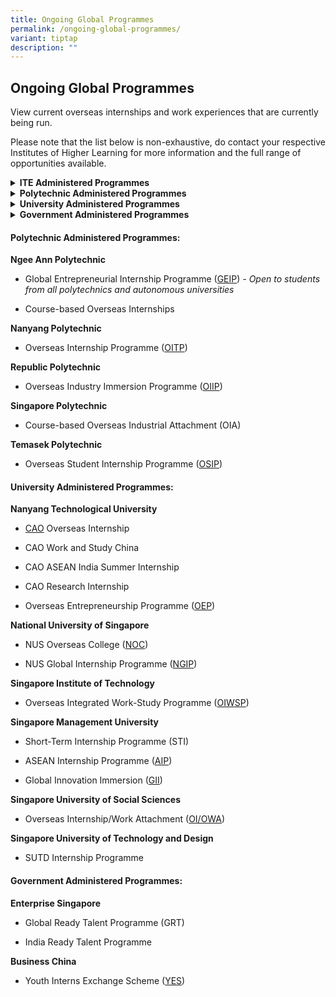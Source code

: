 ```yaml
---
title: Ongoing Global Programmes
permalink: /ongoing-global-programmes/
variant: tiptap
description: ""
---
```

<h2>Ongoing Global Programmes</h2>
<p>View current overseas internships and work experiences that are currently
being run.</p>
<p>Please note that the list below is non-exhaustive, do contact your respective
Institutes of Higher Learning for more information and the full range of
opportunities available.</p>
<div data-type="detailGroup" class="isomer-accordion isomer-accordion-white">
<details class="isomer-details">
<summary><strong>ITE Administered Programmes</strong>
</summary>
<div data-type="detailsContent" class="isomer-details-content">
<ul data-tight="true" class="tight">
<li>
<p>Overseas Industrial Attachment Programme (<a href="https://www.ite.edu.sg/who-we-are/global-partnerships/overseas-exposure" rel="noopener noreferrer nofollow" target="_blank">OIAP</a>)</p>
</li>
</ul>
</div>
</details>
<details class="isomer-details">
<summary><strong>Polytechnic Administered Programmes</strong>
</summary>
<div data-type="detailsContent" class="isomer-details-content">
<p></p>
</div>
</details>
<details class="isomer-details">
<summary><strong>University Administered Programmes</strong>
</summary>
<div data-type="detailsContent" class="isomer-details-content">
<p></p>
</div>
</details>
<details class="isomer-details">
<summary><strong>Government Administered Programmes</strong>
</summary>
<div data-type="detailsContent" class="isomer-details-content">
<p></p>
</div>
</details>
</div>
<p></p>
<h4><strong>Polytechnic Administered Programmes:</strong></h4>
<p><strong>Ngee Ann Polytechnic</strong>
</p>
<ul data-tight="true" class="tight">
<li>
<p>Global Entrepreneurial Internship Programme (<a href="https://geip.edu.sg/" rel="noopener noreferrer nofollow" target="_blank">GEIP</a>) <em>- Open to students from all polytechnics and autonomous universities</em>
</p>
</li>
<li>
<p>Course-based Overseas Internships</p>
</li>
</ul>
<p><strong>Nanyang Polytechnic</strong>
</p>
<ul data-tight="true" class="tight">
<li>
<p>Overseas Internship Programme (<a href="https://mysbm.nyp.edu.sg/goglobal/web/Overseas-Internship-Programme-OITP" rel="noopener noreferrer nofollow" target="_blank">OITP</a>)</p>
</li>
</ul>
<p><strong>Republic Polytechnic</strong>
</p>
<ul data-tight="true" class="tight">
<li>
<p>Overseas Industry Immersion Programme (<a href="https://www.rp.edu.sg/going-international/overseas-internships" rel="noopener noreferrer nofollow" target="_blank">OIIP</a>)</p>
</li>
</ul>
<p><strong>Singapore Polytechnic</strong>
</p>
<ul data-tight="true" class="tight">
<li>
<p>Course-based Overseas Industrial Attachment (OIA)</p>
</li>
</ul>
<p><strong>Temasek Polytechnic</strong>
</p>
<ul data-tight="true" class="tight">
<li>
<p>Overseas Student Internship Programme (<a href="https://www.tp.edu.sg/research-and-industry/international-relations.html#SIP" rel="noopener noreferrer nofollow" target="_blank">OSIP</a>)</p>
</li>
</ul>
<p></p>
<h4><strong>University Administered Programmes:</strong></h4>
<p><strong>Nanyang Technological University</strong>
</p>
<ul data-tight="true" class="tight">
<li>
<p><a href="https://www.ntu.edu.sg/education/career-guidance-industry-collaborations/for-employers/hire-ntu-students-as-interns/overseas-internships" rel="noopener noreferrer nofollow" target="_blank">CAO</a> Overseas
Internship</p>
</li>
<li>
<p>CAO Work and Study China</p>
</li>
<li>
<p>CAO ASEAN India Summer Internship</p>
</li>
<li>
<p>CAO Research Internship</p>
</li>
<li>
<p>Overseas Entrepreneurship Programme (<a href="https://www.ntu.edu.sg/ntupreneur/programmes/undergraduate-programmes/OEP" rel="noopener noreferrer nofollow" target="_blank">OEP</a>)</p>
</li>
</ul>
<p><strong>National University of Singapore</strong>
</p>
<ul data-tight="true" class="tight">
<li>
<p>NUS Overseas College (<a href="https://enterprise.nus.edu.sg/education-programmes/nus-overseas-colleges/" rel="noopener noreferrer nofollow" target="_blank">NOC</a>)</p>
</li>
<li>
<p>NUS Global Internship Programme (<a href="https://nus.edu.sg/cfg/students/jobs-internships/internships/global-internship-programme" rel="noopener noreferrer nofollow" target="_blank">NGIP</a>)</p>
</li>
</ul>
<p><strong>Singapore Institute of Technology</strong>
</p>
<ul data-tight="true" class="tight">
<li>
<p>Overseas Integrated Work-Study Programme (<a href="https://www.singaporetech.edu.sg/life-at-sit/global-experience/global-mobility-programmes" rel="noopener noreferrer nofollow" target="_blank">OIWSP</a>)</p>
</li>
</ul>
<p><strong>Singapore Management University</strong>
</p>
<ul data-tight="true" class="tight">
<li>
<p>Short-Term Internship Programme (STI)</p>
</li>
<li>
<p>ASEAN Internship Programme (<a href="https://careerservices.smu.edu.sg/undergraduate/overseas-internship?utm_medium=blog&amp;utm_source=smublog&amp;utm_campaign=202403&amp;utm_content=blog-smu-asean-internship-programme-aip-vietnam-fulfilling-journey-professional-cultural-development" rel="noopener noreferrer nofollow" target="_blank">AIP</a>)</p>
</li>
<li>
<p>Global Innovation Immersion (<a href="https://iie.smu.edu.sg/GII" rel="noopener noreferrer nofollow" target="_blank">GII</a>)</p>
</li>
</ul>
<p><strong>Singapore University of Social Sciences</strong>
</p>
<ul data-tight="true" class="tight">
<li>
<p>Overseas Internship/Work Attachment (<a href="https://www.suss.edu.sg/about-suss/centres/student-success-centre/career-development/work-attachment-(wa)-internships/owa-oi" rel="noopener noreferrer nofollow" target="_blank">OI/OWA</a>)</p>
</li>
</ul>
<p><strong>Singapore University of Technology and Design</strong>
</p>
<ul data-tight="true" class="tight">
<li>
<p>SUTD Internship Programme</p>
</li>
</ul>
<h4><strong>Government Administered Programmes:</strong></h4>
<p><strong>Enterprise Singapore</strong>
</p>
<ul data-tight="true" class="tight">
<li>
<p>Global Ready Talent Programme (GRT)</p>
</li>
<li>
<p>India Ready Talent Programme</p>
</li>
</ul>
<p><strong>Business China</strong>
</p>
<ul data-tight="true" class="tight">
<li>
<p>Youth Interns Exchange Scheme (<a href="https://www.yes.org.sg/" rel="noopener noreferrer nofollow" target="_blank">YES</a>)</p>
</li>
</ul>
<p></p>